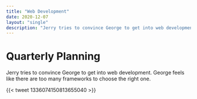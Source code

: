 ```yaml
---
title: "Web Development"
date: 2020-12-07
layout: "single"
description: "Jerry tries to convince George to get into web development. George feels like there are too many frameworks to choose the right one."
---
```


# Quarterly Planning

Jerry tries to convince George to get into web development. George feels like there are too many frameworks to choose the right one.

{{< tweet 1336074150813655040 >}}
